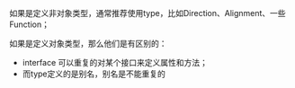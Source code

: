 如果是定义非对象类型，通常推荐使用type，比如Direction、Alignment、一些Function；

如果是定义对象类型，那么他们是有区别的：
- interface 可以重复的对某个接口来定义属性和方法；
- 而type定义的是别名，别名是不能重复的
